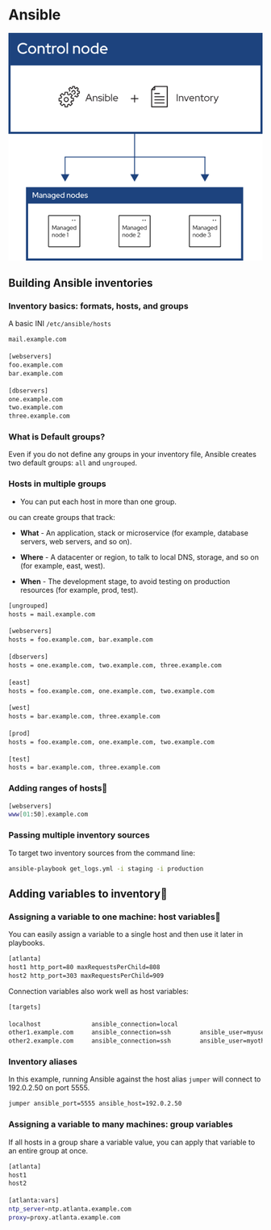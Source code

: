 # Ansible
![alt text](image.png)
## Building Ansible inventories
### Inventory basics: formats, hosts, and groups
A basic INI `/etc/ansible/hosts`
```bash
mail.example.com

[webservers]
foo.example.com
bar.example.com

[dbservers]
one.example.com
two.example.com
three.example.com
```


### What is Default groups?
Even if you do not define any groups in your inventory file, Ansible creates two default groups: `all` and `ungrouped`. 

### Hosts in multiple groups
* You can put each host in more than one group. 

ou can create groups that track:

* **What** - An application, stack or microservice (for example, database servers, web servers, and so on).

* **Where** - A datacenter or region, to talk to local DNS, storage, and so on (for example, east, west).

* **When** - The development stage, to avoid testing on production resources (for example, prod, test).

```bash
[ungrouped]
hosts = mail.example.com

[webservers]
hosts = foo.example.com, bar.example.com

[dbservers]
hosts = one.example.com, two.example.com, three.example.com

[east]
hosts = foo.example.com, one.example.com, two.example.com

[west]
hosts = bar.example.com, three.example.com

[prod]
hosts = foo.example.com, one.example.com, two.example.com

[test]
hosts = bar.example.com, three.example.com

```

### Adding ranges of hosts

```bash
[webservers]
www[01:50].example.com
```

### Passing multiple inventory sources
To target two inventory sources from the command line:
```bash
ansible-playbook get_logs.yml -i staging -i production
```

## Adding variables to inventory
### Assigning a variable to one machine: **host variables**

You can easily assign a variable to a single host and then use it later in playbooks. 
```bash
[atlanta]
host1 http_port=80 maxRequestsPerChild=808
host2 http_port=303 maxRequestsPerChild=909
```
Connection variables also work well as host variables:
```bash
[targets]

localhost              ansible_connection=local
other1.example.com     ansible_connection=ssh        ansible_user=myuser
other2.example.com     ansible_connection=ssh        ansible_user=myotheruser
```

### Inventory aliases
In this example, running Ansible against the host alias `jumper` will connect to 192.0.2.50 on port 5555. 
```bash
jumper ansible_port=5555 ansible_host=192.0.2.50
```


### Assigning a variable to many machines: **group variables**
If all hosts in a group share a variable value, you can apply that variable to an entire group at once.
```bash
[atlanta]
host1
host2

[atlanta:vars]
ntp_server=ntp.atlanta.example.com
proxy=proxy.atlanta.example.com
```
